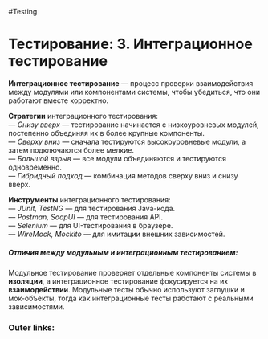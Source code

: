 #Testing 

# Тестирование: **3. Интеграционное тестирование** 

**Интеграционное тестирование** — процесс проверки взаимодействия между модулями или компонентами системы, чтобы убедиться, что они работают вместе корректно.

**Стратегии** интеграционного тестирования:  
— *Снизу вверх* — тестирование начинается с низкоуровневых модулей, постепенно объединяя их в более крупные компоненты.  
— *Сверху вниз* — сначала тестируются высокоуровневые модули, а затем подключаются более мелкие.  
— *Большой взрыв* — все модули объединяются и тестируются одновременно.  
— *Гибридный подход* — комбинация методов сверху вниз и снизу вверх.

**Инструменты** интеграционного тестирования:  
— *JUnit, TestNG* — для тестирования Java-кода.  
— *Postman, SoapUI* — для тестирования API.  
— *Selenium* — для UI-тестирования в браузере.  
— *WireMock, Mockito* — для имитации внешних зависимостей.

##### **Отличия** между **модульным** и **интеграционным** тестированием:  

Модульное тестирование проверяет отдельные компоненты системы в **изоляции**, а интеграционное тестирование фокусируется на их **взаимодействии**. 
Модульные тесты обычно используют заглушки и мок-объекты, тогда как интеграционные тесты работают с реальными зависимостями.
### Outer links:

